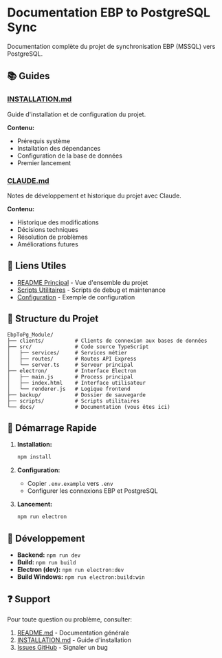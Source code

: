 # Documentation EBP to PostgreSQL Sync

Documentation complète du projet de synchronisation EBP (MSSQL) vers PostgreSQL.

## 📚 Guides

### [INSTALLATION.md](./INSTALLATION.md)
Guide d'installation et de configuration du projet.

**Contenu:**
- Prérequis système
- Installation des dépendances
- Configuration de la base de données
- Premier lancement

### [CLAUDE.md](./CLAUDE.md)
Notes de développement et historique du projet avec Claude.

**Contenu:**
- Historique des modifications
- Décisions techniques
- Résolution de problèmes
- Améliorations futures

## 🔗 Liens Utiles

- [README Principal](../README.md) - Vue d'ensemble du projet
- [Scripts Utilitaires](../scripts/README.md) - Scripts de debug et maintenance
- [Configuration](../.env.example) - Exemple de configuration

## 📝 Structure du Projet

```
EbpToPg_Module/
├── clients/          # Clients de connexion aux bases de données
├── src/              # Code source TypeScript
│   ├── services/     # Services métier
│   ├── routes/       # Routes API Express
│   └── server.ts     # Serveur principal
├── electron/         # Interface Electron
│   ├── main.js       # Process principal
│   ├── index.html    # Interface utilisateur
│   └── renderer.js   # Logique frontend
├── backup/           # Dossier de sauvegarde
├── scripts/          # Scripts utilitaires
└── docs/             # Documentation (vous êtes ici)
```

## 🚀 Démarrage Rapide

1. **Installation:**
   ```bash
   npm install
   ```

2. **Configuration:**
   - Copier `.env.example` vers `.env`
   - Configurer les connexions EBP et PostgreSQL

3. **Lancement:**
   ```bash
   npm run electron
   ```

## 🔧 Développement

- **Backend:** `npm run dev`
- **Build:** `npm run build`
- **Electron (dev):** `npm run electron:dev`
- **Build Windows:** `npm run electron:build:win`

## ❓ Support

Pour toute question ou problème, consulter:
1. [README.md](../README.md) - Documentation générale
2. [INSTALLATION.md](./INSTALLATION.md) - Guide d'installation
3. [Issues GitHub](https://github.com/votre-repo/issues) - Signaler un bug
